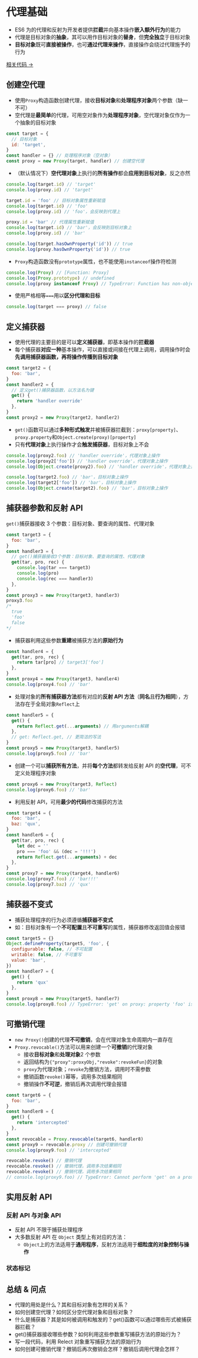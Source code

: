 # 代理基础

- ES6 为的代理和反射为开发者提供**拦截**并向基本操作**嵌入额外行为**的能力
- 代理是目标对象的**抽象**，其可以用作目标对象的**替身**，但**完全独立**于目标对象
- **目标对象**既可**直接被操作**，也可**通过代理来操作**，直接操作会绕过代理施予的行为

<a href="" target="_blank">相关代码 →</a>

## 创建空代理

- 使用`Proxy`构造函数创建代理，接收**目标对象**和**处理程序对象**两个参数（缺一不可）
- 空代理是**最简单**的代理，可用空对象作为**处理程序对象**，空代理对象仅作为一个抽象的目标对象

```js
const target = {
  // 目标对象
  id: 'target',
}
const handler = {} // 处理程序对象（空对象）
const proxy = new Proxy(target, handler) // 创建空代理
```

- （默认情况下）**空代理对象**上执行的**所有操作**都会**应用到目标对象**，反之亦然

```js
console.log(target.id) // 'target'
console.log(proxy.id) // 'target'

target.id = 'foo' // 目标对象属性重新赋值
console.log(target.id) // 'foo'
console.log(proxy.id) // 'foo'，会反映到代理上

proxy.id = 'bar' // 代理属性重新赋值
console.log(target.id) // 'bar'，会反映到目标对象上
console.log(proxy.id) // 'bar'

console.log(target.hasOwnProperty('id')) // true
console.log(proxy.hasOwnProperty('id')) // true
```

- `Proxy`构造函数没有`prototype`属性，也不能使用`instanceof`操作符检测

```js
console.log(Proxy) // [Function: Proxy]
console.log(Proxy.prototype) // undefined
console.log(proxy instanceof Proxy) // TypeError: Function has non-object prototype 'undefined' in instanceof check
```

- 使用严格相等`===`用以**区分代理和目标**

```js
console.log(target === proxy) // false
```

## 定义捕获器

- 使用代理的主要目的是可以**定义捕获器**，即基本操作的**拦截器**
- 每个捕获器**对应一种**基本操作，可以直接或间接在代理上调用，调用操作时会**先调用捕获器函数，再将操作传播到目标对象**

```js
const target2 = {
  foo: 'bar',
}
const handler2 = {
  // 定义get()捕获器函数，以方法名为键
  get() {
    return 'handler override'
  },
}
const proxy2 = new Proxy(target2, handler2)
```

- `get()`函数可以通过**多种形式触发**并被捕获器拦截到：`proxy[property]`、`proxy.property`和`Object.create(proxy)[property]`
- 只有**代理对象**上执行操作才会**触发捕获器**，目标对象上不会

```js
console.log(proxy2.foo) // 'handler override'，代理对象上操作
console.log(proxy2['foo']) // 'handler override'，代理对象上操作
console.log(Object.create(proxy2).foo) // 'handler override'，代理对象上操作

console.log(target2.foo) // 'bar'，目标对象上操作
console.log(target2['foo']) // 'bar'，目标对象上操作
console.log(Object.create(target2).foo) // 'bar'，目标对象上操作
```

## 捕获器参数和反射 API

`get()`捕获器接收 3 个参数：目标对象、要查询的属性、代理对象

```js
const target3 = {
  foo: 'bar',
}
const handler3 = {
  // get()捕获器接收3个参数：目标对象、要查询的属性、代理对象
  get(tar, pro, rec) {
    console.log(tar === target3)
    console.log(pro)
    console.log(rec === handler3)
  },
}
const proxy3 = new Proxy(target3, handler3)
proxy3.foo
/* 
  true
  'foo'
  false
*/
```

- 捕获器利用这些参数**重建**被捕获方法的**原始行为**

```js
const handler4 = {
  get(tar, pro, rec) {
    return tar[pro] // target3['foo']
  },
}
const proxy4 = new Proxy(target3, handler4)
console.log(proxy4.foo) // 'bar'
```

- 处理对象的**所有捕获器方法**都有对应的**反射 API 方法**（**同名**且**行为相同**），方法存在于全局对象`Reflect`上

```js
const handler5 = {
  get() {
    return Reflect.get(...arguments) // 用arguments解耦
  },
  // get: Reflect.get, // 更简洁的写法
}
const proxy5 = new Proxy(target3, handler5)
console.log(proxy5.foo) // 'bar'
```

- 创建一个可以**捕获所有方法**，并将**每个方法**都转发给反射 API 的**空代理**，可不定义处理程序对象

```js
const proxy6 = new Proxy(target3, Reflect)
console.log(proxy6.foo) // 'bar'
```

- 利用反射 API，可用**最少的代码**修改捕获的方法

```js
const target4 = {
  foo: 'bar',
  baz: 'qux',
}
const handler6 = {
  get(tar, pro, rec) {
    let dec = ''
    pro === 'foo' && (dec = '!!!')
    return Reflect.get(...arguments) + dec
  },
}
const proxy7 = new Proxy(target4, handler6)
console.log(proxy7.foo) // 'bar!!!'
console.log(proxy7.baz) // 'qux'
```

## 捕获器不变式

- 捕获处理程序的行为必须遵循**捕获器不变式**
- 如：目标对象有一个**不可配置**且**不可重写**的属性，捕获器修改返回值会报错

```js
const target5 = {}
Object.defineProperty(target5, 'foo', {
  configurable: false, // 不可配置
  writable: false, // 不可重写
  value: 'bar',
})
const handler7 = {
  get() {
    return 'qux'
  },
}
const proxy8 = new Proxy(target5, handler7)
console.log(proxy8.foo) // TypeError: 'get' on proxy: property 'foo' is a read-only and non-configurable data property on the proxy target but the proxy did not return its actual value (expected 'bar' but got 'qux')
```

## 可撤销代理

- `new Proxy()`创建的代理**不可撤销**，会在代理对象生命周期内一直存在
- `Proxy.revocable()`方法可以用来创建一个**可撤销**的代理对象
  - 接收**目标对象**和**处理对象**2 个参数
  - 返回结构为`{"proxy":proxyObj,"revoke":revokeFun}`的对象
  - `proxy`为代理对象；`revoke`为撤销方法，调用时不需参数
  - 撤销函数`revoke()`幂等，调用多次结果相同
  - 撤销操作**不可逆**，撤销后再次调用代理会报错

```js
const target6 = {
  foo: 'bar',
}
const handler8 = {
  get() {
    return 'intercepted'
  },
}
const revocable = Proxy.revocable(target6, handler8)
const proxy9 = revocable.proxy // 创建可撤销代理
console.log(proxy9.foo) // 'intercepted'

revocable.revoke() // 撤销代理
revocable.revoke() // 撤销代理，调用多次结果相同
revocable.revoke() // 撤销代理，调用多次结果相同
// console.log(proxy9.foo) // TypeError: Cannot perform 'get' on a proxy that has been revoked
```

## 实用反射 API

### 反射 API 与对象 API

- 反射 API 不限于捕获处理程序
- 大多数反射 API 在 `Object` 类型上有对应的方法：
  - `Object`上的方法适用于**通用程序**，反射方法适用于**细粒度的对象控制与操作**

### 状态标记

## 总结 & 问点

- 代理的用处是什么？其和目标对象有怎样的关系？
- 如何创建空代理？如何区分空代理对象和目标对象？
- 什么是捕获器？其是如何被调用和触发的？get()函数可以通过哪些形式被捕获器拦截？
- get()捕获器接收哪些参数？如何利用这些参数重写捕获方法的原始行为？
- 写一段代码，利用 Relect 对象重写捕获方法的原始行为
- 如何创建可撤销代理？撤销后再次撤销会怎样？撤销后调用代理会怎样？
